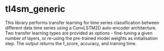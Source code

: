# tl4sm_generic

This library performs transfer learning for time series classification between different data time series using a ConvLSTM2D auto-encoder architecture. Two transfer learning types are provided as options - fine-tuning a given number of layers, or re-using the pre-trained model weights as initialisation step. The output returns the f_score, accuracy, and training time.
 
